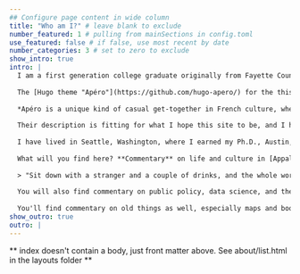 ```yaml
---
## Configure page content in wide column
title: "Who am I?" # leave blank to exclude
number_featured: 1 # pulling from mainSections in config.toml
use_featured: false # if false, use most recent by date
number_categories: 3 # set to zero to exclude
show_intro: true
intro: |
  I am a first generation college graduate originally from Fayette County, West Virginia. I am from the land between the rivers---[New River Gorge National Park](https://www.nps.gov/neri/index.htm) and [Gualey River National Recreation River](https://www.nps.gov/gari/index.htm)---the cradle of civilization as far as I am concerned. I am the Director of the [Institute for Policy Research and Public Affairs](https://www.rockefellerschool.wvu.edu/policy-research) at West Virginia University. Since you can find my professional persona over there, I won't load this site with a lot of professional material or academic jargon, *except in instances where I think something is really interesting.* 
  
  The [Hugo theme "Apéro"](https://github.com/hugo-apero/) for the this webpage was developed by Alison Presmanes Hill with help naming it from Maëlle Salmon. It is light-weight and a great theme for introducing yourself to the world. Thanks to the developers making life easier for the rest of us. The template describes the theme in their own words:
  
  *Apéro is a unique kind of casual get-together in French culture, when you gather with friends and get to know each other better over some apéritifs, snacks, and anything in between. A good apéro is one where you'd happily spend a few hours just hanging out.*
  
  Their description is fitting for what I hope this site to be, and I have kept a lot of defaults from the template.
  
  I have lived in Seattle, Washington, where I earned my Ph.D., Austin, Texas and Norman, Oklahoma. I loved all these places and experiences and have friends spread across the country. I currently live in the [South Park Historic District](https://www.google.com/maps/place/Morgantown,+WV/@39.6351227,-79.9609749,10209m/data=!3m2!1e3!4b1!4m5!3m4!1s0x88357b684185333d:0x78bee909ab8d43e4!8m2!3d39.629526!4d-79.9558968) in Morgantown, West Virginia. It is great to be back home.
  
  What will you find here? **Commentary** on life and culture in [Appalachia](https://www.arc.gov/about-the-appalachian-region/). Observations from my **travel** both in the US and abroad. I love **imbibing culture** in the US and other countries, so you'll find reviews of wine and beer, cocktail recipes, recommendations, and the general norms surrounding *a drink with friends, or even enemies.* As the *Booze Traveler* says,
  
  > "Sit down with a stranger and a couple of drinks, and the whole world opens up." --- Jack Maxwell, *Booze Traveler*
  
  You will also find commentary on public policy, data science, and the politics of rural areas. Sometimes I post <i class="fab fa-r-project" style="color:steelblue"></i> code for maps, data visualizations, or other types of analysis. Borrow code at your leisure, but `caveat emptor.`
  
  You'll find commentary on old things as well, especially maps and books. I adore libraries, including personal libraries, and cartography. Finally, there will be a tidbit here and there on a gentleman's attire.
show_outro: true
outro: |
---
```


** index doesn't contain a body, just front matter above.
See about/list.html in the layouts folder **
